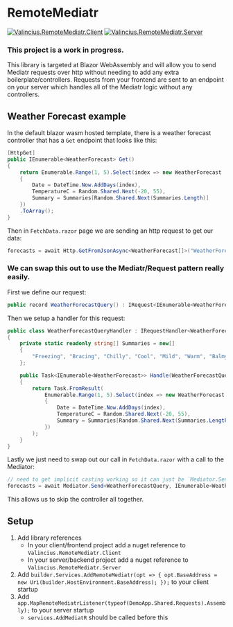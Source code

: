 # RemoteMediatr
[![Valincius.RemoteMediatr.Client](https://img.shields.io/nuget/v/Valincius.RemoteMediatr.Client?label=Valincius.RemoteMediatr.Client)](https://www.nuget.org/packages/Valincius.RemoteMediatr.Client/)
[![Valincius.RemoteMediatr.Server](https://img.shields.io/nuget/v/Valincius.RemoteMediatr.Server?label=Valincius.RemoteMediatr.Server)](https://www.nuget.org/packages/Valincius.RemoteMediatr.Server/)


### This project is a work in progress.

This library is targeted at Blazor WebAssembly and will allow you to send Mediatr requests over http without needing to add any extra boilerplate/controllers.
Requests from your frontend are sent to an endpoint on your server which handles all of the Mediatr logic without any controllers.

## Weather Forecast example
In the default blazor wasm hosted template, there is a weather forecast controller that has a `Get` endpoint that looks like this:
```c#
[HttpGet]
public IEnumerable<WeatherForecast> Get()
{
    return Enumerable.Range(1, 5).Select(index => new WeatherForecast
    {
        Date = DateTime.Now.AddDays(index),
        TemperatureC = Random.Shared.Next(-20, 55),
        Summary = Summaries[Random.Shared.Next(Summaries.Length)]
    })
    .ToArray();
}
```

Then in `FetchData.razor` page we are sending an http request to get our data:
```c#
forecasts = await Http.GetFromJsonAsync<WeatherForecast[]>("WeatherForecast");
```


### We can swap this out to use the Mediatr/Request pattern really easily.
First we define our request:
```c#
public record WeatherForecastQuery() : IRequest<IEnumerable<WeatherForecast>>;
```

Then we setup a handler for this request:
```c#
public class WeatherForecastQueryHandler : IRequestHandler<WeatherForecastQuery, IEnumerable<WeatherForecast>>
{
    private static readonly string[] Summaries = new[]
    {
        "Freezing", "Bracing", "Chilly", "Cool", "Mild", "Warm", "Balmy", "Hot", "Sweltering", "Scorching"
    };

    public Task<IEnumerable<WeatherForecast>> Handle(WeatherForecastQuery request, CancellationToken cancellationToken)
    {
        return Task.FromResult(
            Enumerable.Range(1, 5).Select(index => new WeatherForecast
            {
                Date = DateTime.Now.AddDays(index),
                TemperatureC = Random.Shared.Next(-20, 55),
                Summary = Summaries[Random.Shared.Next(Summaries.Length)]
            })
        );
    }
}
```

Lastly we just need to swap out our call in `FetchData.razor` with a call to the Mediator:
```c#
// need to get implicit casting working so it can just be `Mediator.Send(new WeatherForecastQuery())`
forecasts = await Mediator.Send<WeatherForecastQuery, IEnumerable<WeatherForecast>>(new WeatherForecastQuery());
```

This allows us to skip the controller all together.

## Setup
1. Add library references
    - In your client/frontend project add a nuget reference to `Valincius.RemoteMediatr.Client`
    - In your server/backend project add a nuget reference to `Valincius.RemoteMediatr.Server`
2. Add `builder.Services.AddRemoteMediatr(opt => { opt.BaseAddress = new Uri(builder.HostEnvironment.BaseAddress); });` to your client startup
3. Add `app.MapRemoteMediatrListener(typeof(DemoApp.Shared.Requests).Assembly);` to your server startup
    - `services.AddMediatR` should be called before this
